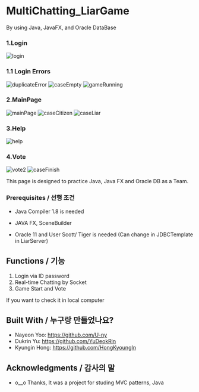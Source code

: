 # MultiChatting_LiarGame
By using Java, JavaFX, and Oracle DataBase


### 1.Login
![login](https://img1.daumcdn.net/thumb/R1280x0/?scode=mtistory2&fname=https%3A%2F%2Fblog.kakaocdn.net%2Fdn%2FbswIqw%2FbtrctubWmNG%2F0mOBPbrsMuNn4i90fvJd00%2Fimg.png)
### 1.1 Login Errors
![duplicateError](https://img1.daumcdn.net/thumb/R1280x0/?scode=mtistory2&fname=https%3A%2F%2Fblog.kakaocdn.net%2Fdn%2FcL9fqH%2FbtreMvEWq3R%2FkBDBCEzXgWtdz2kAkiwmN1%2Fimg.png)
![caseEmpty](https://img1.daumcdn.net/thumb/R1280x0/?scode=mtistory2&fname=https%3A%2F%2Fblog.kakaocdn.net%2Fdn%2FdyukPs%2FbtreKlXG9is%2FJQusKzlNK5XRE7x5jo14pk%2Fimg.png)
![gameRunning](https://img1.daumcdn.net/thumb/R1280x0/?scode=mtistory2&fname=https%3A%2F%2Fblog.kakaocdn.net%2Fdn%2FOy48g%2FbtreHTA5l14%2Fsp5t6ED0mwIQvkQ09ZiqAk%2Fimg.png)
### 2.MainPage
![mainPage](https://img1.daumcdn.net/thumb/R1280x0/?scode=mtistory2&fname=https%3A%2F%2Fblog.kakaocdn.net%2Fdn%2FcvFGwO%2Fbtrcs7HIj6i%2F7KJD2vbELWBeTGjxL08dn1%2Fimg.png)
![caseCitizen](https://img1.daumcdn.net/thumb/R1280x0/?scode=mtistory2&fname=https%3A%2F%2Fblog.kakaocdn.net%2Fdn%2FpbYfw%2FbtreLgByFUj%2FuKDJGPhaIVBm5oFjmvbU5k%2Fimg.png)
![caseLiar](https://img1.daumcdn.net/thumb/R1280x0/?scode=mtistory2&fname=https%3A%2F%2Fblog.kakaocdn.net%2Fdn%2FGmAd0%2FbtreLKPXUqW%2F2OVJBnxlgZJHskth8iKCAK%2Fimg.png)
### 3.Help 
![help](https://img1.daumcdn.net/thumb/R1280x0/?scode=mtistory2&fname=https%3A%2F%2Fblog.kakaocdn.net%2Fdn%2FbfKG7d%2FbtrcA2xZQnv%2Fhvbk5DLlRuyeCKG6Yr8Qhk%2Fimg.png)
### 4.Vote
![vote2](https://img1.daumcdn.net/thumb/R1280x0/?scode=mtistory2&fname=https%3A%2F%2Fblog.kakaocdn.net%2Fdn%2FSygLL%2FbtreKvZ1zGE%2FUbuaIKWSnPZFxWURhK43K0%2Fimg.png)
![caseFinish](https://img1.daumcdn.net/thumb/R1280x0/?scode=mtistory2&fname=https%3A%2F%2Fblog.kakaocdn.net%2Fdn%2Fn4Fw8%2FbtreK7duhmx%2FLNRO63WPy4m5qNLu1HYpRK%2Fimg.png)

This page is designed to practice Java, Java FX and Oracle DB as a Team.



### Prerequisites / 선행 조건

- Java Compiler 1.8 is needed

- JAVA FX, SceneBuilder

- Oracle 11 and User Scott/ Tiger is needed (Can change in JDBCTemplate in LiarServer)

## Functions / 기능

1. Login via ID password
2. Real-time Chatting by Socket
3. Game Start and Vote

If you want to check it in local computer 

## Built With / 누구랑 만들었나요?

- Nayeon Yoo: https://github.com/U-ny
- Dukrin Yu: https://github.com/YuDeokRin
- Kyungin Hong: https://github.com/HongKyoungIn


## Acknowledgments / 감사의 말

* o__o Thanks, It was a project for studing MVC patterns, Java 
